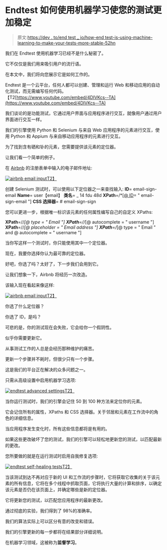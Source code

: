 # Endtest 如何使用机器学习使您的测试更加稳定

> 原文:[https://dev . to/end test _ io/how-end test-is-using-machine-learning-to-make-your-tests-more-stable-52hn](https://dev.to/endtest_io/how-endtest-is-using-machine-learning-to-make-your-tests-more-stable-52hn)

我们在 Endtest 使用机器学习已经不是什么秘密了。

它不仅仅是我们用来吸引用户的流行语。

在本文中，我们将向您展示它是如何工作的。

Endtest 是一个云平台，任何人都可以创建、管理和运行 Web 和移动应用的自动化测试，而无需编写任何代码。【T2[https://www.youtube.com/embed/4DIVKcs--TA](https://www.youtube.com/embed/4DIVKcs--TA)

我们谈论的是功能测试，它通过用户界面与应用程序进行交互，就像用户通过用户界面进行交互一样。

我们的引擎使用 Python 和 Selenium 与来自 Web 应用程序的元素进行交互，使用 Python 和 Appium 与来自移动应用程序的元素进行交互。

为了找到含有硒和钋的元素，您需要提供该元素的定位器。

让我们看一个简单的例子。

在 [Airbnb](https://airbnb.com) 的注册表单中输入的电子邮件地址:

[![airbnb email input](../Images/7adf70a86dbfa2b7f68c84585a822f54.png)T2】](https://res.cloudinary.com/practicaldev/image/fetch/s--gBekab-D--/c_limit%2Cf_auto%2Cfl_progressive%2Cq_auto%2Cw_880/https://i.imgur.com/RKz99jt.png)

创建 Selenium 测试时，可以使用以下定位器之一来查找输入:
**ID**= email-sign-email
**Name**= user【email】
**类名**= _ 14 fdu 48d
**XPath**=/*[[@ ID](https://dev.to/id)= " email-sign-email "]
**CSS 选择器**= # email-sign-sign

您可以更进一步，根据唯一标识该元素的任何属性编写自己的自定义 XPaths:

**XPath**=//*[@ type = " Email "]
**XPath**=//*[@ autocomplete = " username "]
**XPath**=//*[@ placeholder = " Email address "]
**XPath**=/*[@ type = " Email " and @ autocomplete = " username "]

当你写这样一个测试时，你只能使用其中一个定位器。

现在，我要你选择你认为最可靠的定位器。

好吧，你选了吗？太好了，下一步我们会用到它。

让我们想象一下，Airbnb 将经历一次改造。

该输入现在看起来像这样:

[![airbnb email input](../Images/ed52ba916030528fc89846ad00c67570.png)T2】](https://res.cloudinary.com/practicaldev/image/fetch/s--H9zssN4D--/c_limit%2Cf_auto%2Cfl_progressive%2Cq_auto%2Cw_880/https://i.imgur.com/4aeEL8n.png)

你选了什么定位器？

你选了 ID，是吗？

可悲的是，你的测试现在会失败，它会给你一个假阴性。

似乎你需要更新它。

从事测试工作的人总是会经历那种维护的痛苦。

更新一个步骤并不耗时，但很少只有一个步骤。

这是我们的平台正在解决的众多问题之一。

只需从高级设置中启用机器学习选项:

[![endtest advanced settings](../Images/f5f3420b7fb044b720e1d890866bf706.png)T2】](https://res.cloudinary.com/practicaldev/image/fetch/s--u2dAzBTR--/c_limit%2Cf_auto%2Cfl_progressive%2Cq_auto%2Cw_880/https://i.imgur.com/nKv3T4S.png)

当你运行测试时，我们的引擎会记住 50 到 100 种方法来定位你的元素。

它会记住所有的属性，XPaths 和 CSS 选择器。关于邻居和元素在工作流中的角色的详细信息。

当应用程序发生变化时，所有这些信息都将是有用的。

如果这些更改破坏了您的测试，我们的引擎可以轻松地更新您的测试，以匹配最新的更改。

您所要做的就是在运行测试时启用自我修复选项:

[![endtest self-healing tests](../Images/d36f562dfd541342ebc88f5d4f2edd3b.png)T2】](https://res.cloudinary.com/practicaldev/image/fetch/s--mUSbhbEi--/c_limit%2Cf_auto%2Cfl_progressive%2Cq_auto%2Cw_880/https://i.imgur.com/StEIoZz.png)

当该测试到达不再对应于新的 UI 和工作流的步骤时，它将获取它收集的关于该元素的所有信息，它将在多个线程中抓取页面，它将执行大量的计算和排序，以确定该元素是否仍在该页面上，并确定哪些是新的定位器。

它将更新您的测试，以匹配您应用程序的最新更改。

通过彻底的实验，我们得到了 98%的准确率。

我们的算法实际上可以区分有意的改变和错误。

我们的引擎更新的每一步都将在结果部分详细说明。

在机器学习领域，这被称为**监督学习**。
